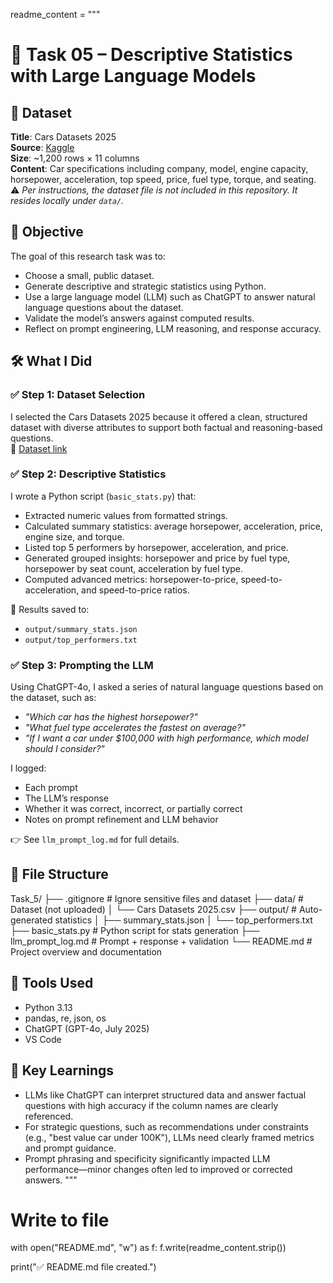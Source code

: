 readme_content = """
# 🧠 Task 05 – Descriptive Statistics with Large Language Models

## 📁 Dataset
**Title**: Cars Datasets 2025  
**Source**: [Kaggle](https://www.kaggle.com/datasets/abdulmalik1518/cars-datasets-2025)  
**Size**: ~1,200 rows × 11 columns  
**Content**: Car specifications including company, model, engine capacity, horsepower, acceleration, top speed, price, fuel type, torque, and seating.  
⚠️ *Per instructions, the dataset file is not included in this repository. It resides locally under `data/`.*

## 🎯 Objective
The goal of this research task was to:
- Choose a small, public dataset.
- Generate descriptive and strategic statistics using Python.
- Use a large language model (LLM) such as ChatGPT to answer natural language questions about the dataset.
- Validate the model’s answers against computed results.
- Reflect on prompt engineering, LLM reasoning, and response accuracy.

## 🛠️ What I Did

### ✅ Step 1: Dataset Selection
I selected the Cars Datasets 2025 because it offered a clean, structured dataset with diverse attributes to support both factual and reasoning-based questions.  
🔗 [Dataset link](https://www.kaggle.com/datasets/abdulmalik1518/cars-datasets-2025?resource=download)

### ✅ Step 2: Descriptive Statistics
I wrote a Python script (`basic_stats.py`) that:
- Extracted numeric values from formatted strings.
- Calculated summary statistics: average horsepower, acceleration, price, engine size, and torque.
- Listed top 5 performers by horsepower, acceleration, and price.
- Generated grouped insights: horsepower and price by fuel type, horsepower by seat count, acceleration by fuel type.
- Computed advanced metrics: horsepower-to-price, speed-to-acceleration, and speed-to-price ratios.

📂 Results saved to:
- `output/summary_stats.json`
- `output/top_performers.txt`

### ✅ Step 3: Prompting the LLM
Using ChatGPT-4o, I asked a series of natural language questions based on the dataset, such as:
- *"Which car has the highest horsepower?"*
- *"What fuel type accelerates the fastest on average?"*
- *"If I want a car under $100,000 with high performance, which model should I consider?"*

I logged:
- Each prompt
- The LLM’s response
- Whether it was correct, incorrect, or partially correct
- Notes on prompt refinement and LLM behavior

👉 See `llm_prompt_log.md` for full details.

## 📂 File Structure
Task_5/
├── .gitignore # Ignore sensitive files and dataset
├── data/ # Dataset (not uploaded)
│ └── Cars Datasets 2025.csv
├── output/ # Auto-generated statistics
│ ├── summary_stats.json
│ └── top_performers.txt
├── basic_stats.py # Python script for stats generation
├── llm_prompt_log.md # Prompt + response + validation
└── README.md # Project overview and documentation


## 🧪 Tools Used
- Python 3.13
- pandas, re, json, os
- ChatGPT (GPT-4o, July 2025)
- VS Code

## 🧠 Key Learnings
- LLMs like ChatGPT can interpret structured data and answer factual questions with high accuracy if the column names are clearly referenced.
- For strategic questions, such as recommendations under constraints (e.g., "best value car under 100K"), LLMs need clearly framed metrics and prompt guidance.
- Prompt phrasing and specificity significantly impacted LLM performance—minor changes often led to improved or corrected answers.
"""

# Write to file
with open("README.md", "w") as f:
    f.write(readme_content.strip())

print("✅ README.md file created.")
